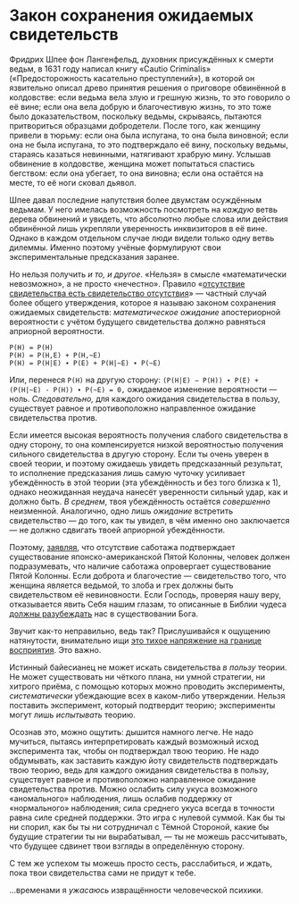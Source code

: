 # Закон сохранения ожидаемых свидетельств
Фридрих Шпее фон Лангенфельд, духовник присуждённых к смерти ведьм, в 1631 году написал книгу «Cautio Criminalis» («Предосторожность касательно преступлений»), в которой он язвительно описал древо принятия решения о приговоре обвинённой в колдовстве: если ведьма вела злую и грешную жизнь, то это говорило о её вине; если она вела добрую и благочестивую жизнь, то это тоже было доказательством, поскольку ведьмы, скрываясь, пытаются притвориться образцами добродетели. После того, как женщину привели в тюрьму: если она была испугана, то она была виновной; если она не была испугана, то это подтверждало её вину, поскольку ведьмы, стараясь казаться невинными, натягивают храбрую мину. Услышав обвинение в колдовстве, женщина может попытаться спастись бегством: если она убегает, то она виновна; если она остаётся на месте, то её ноги сковал дьявол. 

Шпее давал последние напутствия более двумстам осуждённым ведьмам. У него имелась возможность посмотреть на *каждую* ветвь дерева обвинений и увидеть, что абсолютно любые слова или действия обвинённой лишь укрепляли уверенность инквизиторов в её вине. Однако в каждом отдельном случае люди видели только одну ветвь дилеммы. Именно поэтому учёные формулируют свои экспериментальные предсказания заранее. 

Но нельзя получить *и то, и другое*. «Нельзя» в смысле «математически невозможно», а не просто «нечестно». Правило «[отсутствие свидетельства есть свидетельство отсутствия][1]» — частный случай более общего утверждения, которое я называю законом сохранения ожидаемых свидетельств: *математическое ожидание* апостериорной вероятности с учётом будущего свидетельства должно равняться априорной вероятности. 

    P(H) = P(H)
    P(H) = P(H,E) + P(H,~E)
    P(H) = P(H|E) ∙ P(E) + P(H|~E) ∙ P(~E)
Или, перенеся ``P(H)`` на другую сторону: ``(P(H|E) − P(H)) ∙ P(E) + (P(H|~E) - P(H)) ∙ P(~E) = 0,`` ожидаемое изменение вероятности — ноль. 
*Следовательно,* для каждого ожидания свидетельства в пользу, существует равное и противоположно направленное ожидание свидетельства против. 

Если имеется высокая вероятность получения слабого свидетельства в одну сторону, то она компенсируется низкой вероятностью получения сильного свидетельства в другую сторону. Если ты очень уверен в своей теории, и поэтому ожидаешь увидеть предсказанный результат, то исполнение предсказания лишь самую чуточку усиливает убеждённость в этой теории (эта убеждённость и без того близка к 1), однако неожиданная неудача нанесёт уверенности сильный удар, как и должно быть. *В среднем*, твоя убеждённость остаётся *совершенно* неизменной. Аналогично, одно лишь *ожидание* встретить свидетельство — до того, как ты увидел, в чём именно оно заключается — не должно сдвигать твоей априорной убеждённости. 

Поэтому, [заявляя][1], что отсутствие саботажа подтверждает существование японско-американской Пятой Колонны, человек должен подразумевать, что наличие саботажа опровергает существование Пятой Колонны. Если доброта и благочестие — свидетельство того, что женщина является ведьмой, то злоба и грех должны быть свидетельством её невиновности. Если Господь, проверяя нашу веру, отказывается явить Себя нашим глазам, то описанные в Библии чудеса [должны разубеждать][3] нас в существовании Бога. 

Звучит как-то неправильно, ведь так? Прислушивайся к ощущению натянутости, внимательно ищи [это тихое напряжение на границе восприятия][4]. Это важно. 

Истинный байесианец не может искать свидетельства *в пользу* теории. Не может существовать ни чёткого плана, ни умной стратегии, ни хитрого приёма, с помощью которых можно проводить эксперименты, *систематически* убеждающие всех в каком-либо утверждении. Нельзя поставить эксперимент, который подтвердит теорию; эксперименты могут лишь *испытывать* теорию. 

Осознав это, можно ощутить: дышится намного легче. Не надо мучиться, пытаясь интерпретировать каждый возможный исход эксперимента так, чтобы он подтверждал твою теорию. Не надо обдумывать, как заставить каждую йоту свидетельств подтверждать твою теорию, ведь для каждого ожидания свидетельства в пользу, существует равное и противоположно направленное ожидание свидетельства против. Можно ослабить силу укуса возможного «аномального» наблюдения, лишь ослабив поддержку от «нормального» наблюдения; сила среднего укуса всегда в точности равна силе средней поддержки. Это игра с нулевой суммой. Как бы ты ни спорил, как бы ты ни сотрудничал с Тёмной Стороной, какие бы будущие стратегии ты ни вырабатывал, — ты не можешь рассчитывать, что будущее сдвинет твои взгляды в определённую сторону. 

С тем же успехом ты можешь просто сесть, расслабиться, и ждать, пока твои свидетельства сами не придут к тебе. 

…временами я *ужасаюсь* извращённости человеческой психики.

 [1]: /w/%D0%9E%D1%82%D1%81%D1%83%D1%82%D1%81%D1%82%D0%B2%D0%B8%D0%B5_%D1%81%D0%B2%D0%B8%D0%B4%D0%B5%D1%82%D0%B5%D0%BB%D1%8C%D1%81%D1%82%D0%B2%D0%B0 "Отсутствие свидетельства"
 [3]: http://lesswrong.ru/w/%D0%9F%D1%80%D0%B5%D1%82%D0%B5%D0%BD%D0%B7%D0%B8%D1%8F_%D1%80%D0%B5%D0%BB%D0%B8%D0%B3%D0%B8%D0%B8_%D0%BD%D0%B0_%D0%BD%D0%B5%D0%BE%D0%BF%D1%80%D0%BE%D0%B2%D0%B5%D1%80%D0%B3%D0%B0%D0%B5%D0%BC%D0%BE%D1%81%D1%82%D1%8C "Претензия религии на неопровергаемость"
 [4]: /w/%D0%A1%D0%B8%D0%BB%D0%B0_%D1%80%D0%B0%D1%86%D0%B8%D0%BE%D0%BD%D0%B0%D0%BB%D0%B8%D1%81%D1%82%D0%B0 "Сила рационалиста"